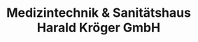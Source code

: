 ---
title: "Medizintechnik & Sanitätshaus Harald Kröger GmbH"
url: /burg-spreewald/medizintechnik-und-sanitaetshaus-harald-kroeger-gmbh/
shop: Sanitätshaus
---